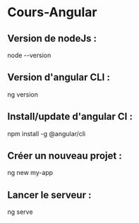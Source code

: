 # Cours-Angular

## Version de nodeJs :
node --version
    
## Version d'angular CLI :
ng version
      
## Install/update d'angular CI :
npm install -g @angular/cli
      
## Créer un nouveau projet : 
ng new my-app

## Lancer le serveur :
ng serve
